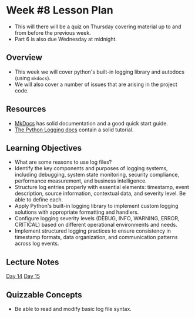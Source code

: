 # Week #8 Lesson Plan

- This will there will be a quiz on Thursday covering material up to and from before the previous week.
- Part 6 is also due Wednesday at midnight.

## Overview
- This week we will cover python's built-in logging library and autodocs (using `mkdocs`).
- We will also cover a number of issues that are arising in the project code.

## Resources
- [MkDocs](https://www.mkdocs.org/) has solid documentation and a good quick start guide.
- [The Python Logging docs](https://docs.python.org/3/library/logging.html) contain a solid tutorial.

## Learning Objectives

- What are some reasons to use log files?
- Identify the key components and purposes of logging systems, including debugging, system state monitoring, security compliance, performance measurement, and business intelligence.
- Structure log entries properly with essential elements: timestamp, event description, source information, contextual data, and severity level. Be able to define each.
- Apply Python's built-in logging library to implement custom logging solutions with appropriate formatting and handlers.
- Configure logging severity levels (DEBUG, INFO, WARNING, ERROR, CRITICAL) based on different operational environments and needs.
- Implement structured logging practices to ensure consistency in timestamp formats, data organization, and communication patterns across log events.
 
## Lecture Notes

[Day 14](../class_notes/14_logging_project_issues.md)
[Day 15](../class_notes/15_autodocs.md)


## Quizzable Concepts

- Be able to read and modify basic log file syntax.
